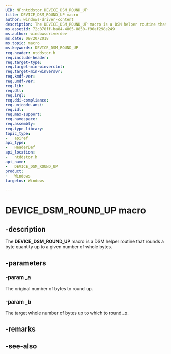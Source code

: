 ```yaml
---
UID: NF:ntddstor.DEVICE_DSM_ROUND_UP
title: DEVICE_DSM_ROUND_UP macro
author: windows-driver-content
description: The DEVICE_DSM_ROUND_UP macro is a DSM helper routine that rounds a byte quantity up to a given number of whole bytes.
ms.assetid: 72c878ff-ba84-4805-8850-f96af298e249
ms.author: windowsdriverdev
ms.date: 09/20/2018
ms.topic: macro
ms.keywords: DEVICE_DSM_ROUND_UP
req.header: ntddstor.h
req.include-header:
req.target-type:
req.target-min-winverclnt:
req.target-min-winversvr:
req.kmdf-ver:
req.umdf-ver:
req.lib:
req.dll:
req.irql: 
req.ddi-compliance:
req.unicode-ansi:
req.idl:
req.max-support:
req.namespace:
req.assembly:
req.type-library: 
topic_type: 
-	apiref
api_type: 
-	HeaderDef
api_location: 
-	ntddstor.h
api_name: 
-	DEVICE_DSM_ROUND_UP
product:
-	Windows
targetos: Windows

---
```


# DEVICE_DSM_ROUND_UP macro


## -description

The **DEVICE_DSM_ROUND_UP** macro is a DSM helper routine that rounds a byte quantity up to a given number of whole bytes.

## -parameters

### -param _a

The original number of bytes to round up.

### -param _b

The target whole number of bytes up to which to round _\_a_.

## -remarks

## -see-also
